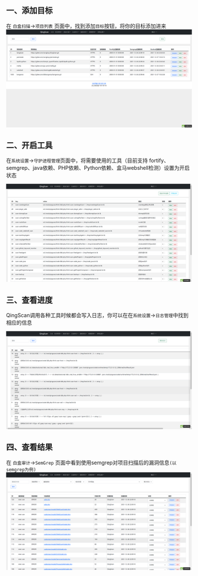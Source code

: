 ## 一、添加目标

在 `白盒扫描`->`项目列表` 页面中，找到添加`目标`按钮，将你的目标添加进来
![](../images/screenshot_1640593550977.png)


## 二、开启工具

在`系统设置`->`守护进程管理`页面中，将需要使用的工具（目前支持 fortify、semgrep、java依赖、PHP依赖、Python依赖、盒马webshell检测）设置为开启状态

![](../images/screenshot_1640593354231.png)

## 三、查看进度
QingScan调用各种工具时候都会写入日志，你可以在在`系统设置`->`日志管理`中找到相应的信息

![](../images/screenshot_1640593454682.png)



##  四、查看结果
在 `白盒审计`->`SemGrep` 页面中看到使用semgrep对项目扫描后的漏洞信息`(以semgrep为例)`
![](../images/screenshot_1640593750680.png)



